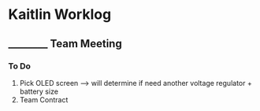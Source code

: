 # Kaitlin Worklog
## ________ Team Meeting
### To Do
1. Pick OLED screen --> will determine if need another voltage regulator + battery size
2. Team Contract 
